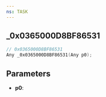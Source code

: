 ```yaml
---
ns: TASK
---
```

## _0x0365000D8BF86531

```c
// 0x0365000D8BF86531
Any _0x0365000D8BF86531(Any p0);
```

## Parameters
* **p0**:
